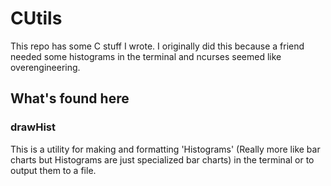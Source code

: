 # CUtils #
This repo has some C stuff I wrote. I originally did this because a friend needed some histograms in the terminal and ncurses seemed like overengineering.

## What's found here ##
### drawHist ###
This is a utility for making and formatting 'Histograms' (Really more like bar charts but Histograms are just specialized bar charts) in the terminal or 
to output them to a file. 

